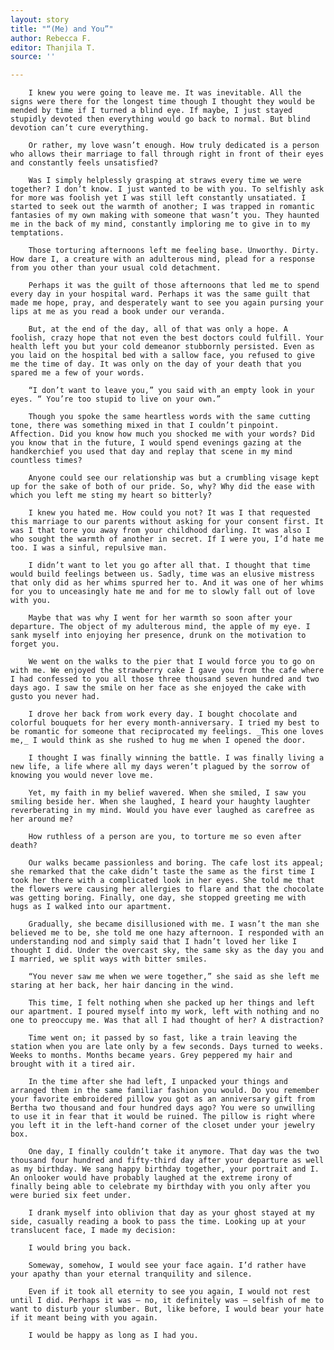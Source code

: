 ```yaml
---
layout: story
title: "“(Me) and You”"
author: Rebecca F.
editor: Thanjila T.
source: ''

---
```

    	I knew you were going to leave me. It was inevitable. All the signs were there for the longest time though I thought they would be mended by time if I turned a blind eye. If maybe, I just stayed stupidly devoted then everything would go back to normal. But blind devotion can’t cure everything.
    
    	Or rather, my love wasn’t enough. How truly dedicated is a person who allows their marriage to fall through right in front of their eyes and constantly feels unsatisfied?
    
    	Was I simply helplessly grasping at straws every time we were together? I don’t know. I just wanted to be with you. To selfishly ask for more was foolish yet I was still left constantly unsatiated. I started to seek out the warmth of another; I was trapped in romantic fantasies of my own making with someone that wasn’t you. They haunted me in the back of my mind, constantly imploring me to give in to my temptations.
    
    	Those torturing afternoons left me feeling base. Unworthy. Dirty. How dare I, a creature with an adulterous mind, plead for a response from you other than your usual cold detachment.
    
    	Perhaps it was the guilt of those afternoons that led me to spend every day in your hospital ward. Perhaps it was the same guilt that made me hope, pray, and desperately want to see you again pursing your lips at me as you read a book under our veranda.
    
    	But, at the end of the day, all of that was only a hope. A foolish, crazy hope that not even the best doctors could fulfill. Your health left you but your cold demeanor stubbornly persisted. Even as you laid on the hospital bed with a sallow face, you refused to give me the time of day. It was only on the day of your death that you spared me a few of your words.
    
    	“I don’t want to leave you,” you said with an empty look in your eyes. “ You’re too stupid to live on your own.”
    
    	Though you spoke the same heartless words with the same cutting tone, there was something mixed in that I couldn’t pinpoint. Affection. Did you know how much you shocked me with your words? Did you know that in the future, I would spend evenings gazing at the handkerchief you used that day and replay that scene in my mind countless times?
    
    	Anyone could see our relationship was but a crumbling visage kept up for the sake of both of our pride. So, why? Why did the ease with which you left me sting my heart so bitterly?
    
    	I knew you hated me. How could you not? It was I that requested this marriage to our parents without asking for your consent first. It was I that tore you away from your childhood darling. It was also I who sought the warmth of another in secret. If I were you, I’d hate me too. I was a sinful, repulsive man.
    
    	I didn’t want to let you go after all that. I thought that time would build feelings between us. Sadly, time was an elusive mistress that only did as her whims spurred her to. And it was one of her whims for you to unceasingly hate me and for me to slowly fall out of love with you.
    
    	Maybe that was why I went for her warmth so soon after your departure. The object of my adulterous mind, the apple of my eye. I sank myself into enjoying her presence, drunk on the motivation to forget you.
    
    	We went on the walks to the pier that I would force you to go on with me. We enjoyed the strawberry cake I gave you from the cafe where I had confessed to you all those three thousand seven hundred and two days ago. I saw the smile on her face as she enjoyed the cake with gusto you never had.
    
    	I drove her back from work every day. I bought chocolate and colorful bouquets for her every month-anniversary. I tried my best to be romantic for someone that reciprocated my feelings. _This one loves me,_ I would think as she rushed to hug me when I opened the door.
    
    	I thought I was finally winning the battle. I was finally living a new life, a life where all my days weren’t plagued by the sorrow of knowing you would never love me.
    
    	Yet, my faith in my belief wavered. When she smiled, I saw you smiling beside her. When she laughed, I heard your haughty laughter reverberating in my mind. Would you have ever laughed as carefree as her around me?
    
    	How ruthless of a person are you, to torture me so even after death?
    
    	Our walks became passionless and boring. The cafe lost its appeal; she remarked that the cake didn’t taste the same as the first time I took her there with a complicated look in her eyes. She told me that the flowers were causing her allergies to flare and that the chocolate was getting boring. Finally, one day, she stopped greeting me with hugs as I walked into our apartment.
    
    	Gradually, she became disillusioned with me. I wasn’t the man she believed me to be, she told me one hazy afternoon. I responded with an understanding nod and simply said that I hadn’t loved her like I thought I did. Under the overcast sky, the same sky as the day you and I married, we split ways with bitter smiles.
    
    	“You never saw me when we were together,” she said as she left me staring at her back, her hair dancing in the wind.
    
    	This time, I felt nothing when she packed up her things and left our apartment. I poured myself into my work, left with nothing and no one to preoccupy me. Was that all I had thought of her? A distraction?
    
    	Time went on; it passed by so fast, like a train leaving the station when you are late only by a few seconds. Days turned to weeks. Weeks to months. Months became years. Grey peppered my hair and brought with it a tired air.
    
    	In the time after she had left, I unpacked your things and arranged them in the same familiar fashion you would. Do you remember your favorite embroidered pillow you got as an anniversary gift from Bertha two thousand and four hundred days ago? You were so unwilling to use it in fear that it would be ruined. The pillow is right where you left it in the left-hand corner of the closet under your jewelry box.
    
    	One day, I finally couldn’t take it anymore. That day was the two thousand four hundred and fifty-third day after your departure as well as my birthday. We sang happy birthday together, your portrait and I. An onlooker would have probably laughed at the extreme irony of finally being able to celebrate my birthday with you only after you were buried six feet under.
    
    	I drank myself into oblivion that day as your ghost stayed at my side, casually reading a book to pass the time. Looking up at your translucent face, I made my decision:
    
    	I would bring you back.
    
    	Someway, somehow, I would see your face again. I’d rather have your apathy than your eternal tranquility and silence.
    
    	Even if it took all eternity to see you again, I would not rest until I did. Perhaps it was — no, it definitely was — selfish of me to want to disturb your slumber. But, like before, I would bear your hate if it meant being with you again.
    
    	I would be happy as long as I had you.